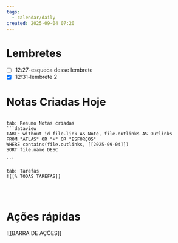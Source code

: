 ```yaml
---
tags:
  - calendar/daily
created: 2025-09-04 07:20
---
```


# Lembretes
- [ ] 12:27-esqueca desse lembrete
- [x] 12:31-lembrete 2

# Notas Criadas Hoje

`````tabs

tab: Resumo Notas criadas
```dataview
TABLE without id file.link AS Note, file.outlinks AS Outlinks
FROM "ATLAS" OR "+" OR "ESFORÇOS"
WHERE contains(file.outlinks, [[2025-09-04]])
SORT file.name DESC

```

tab: Tarefas
![[% TODAS TAREFAS]]




`````



# Ações rápidas


![[BARRA DE AÇÕES]]